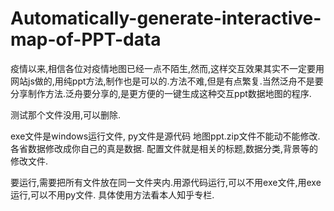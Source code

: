 # Automatically-generate-interactive-map-of-PPT-data
疫情以来,相信各位对疫情地图已经一点不陌生,然而,这样交互效果其实不一定要用网站js做的,用纯ppt方法,制作也是可以的.方法不难,但是有点繁复.当然泛舟不是要分享制作方法.泛舟要分享的,是更方便的一键生成这种交互ppt数据地图的程序.

测试那个文件没用,可以删除.

exe文件是windows运行文件,
py文件是源代码
地图ppt.zip文件不能动不能修改.
各省数据修改成你自己的真是数据.
配置文件就是相关的标题,数据分类,背景等的修改文件.

要运行,需要把所有文件放在同一文件夹内.用源代码运行,可以不用exe文件,用exe运行,可以不用py文件.
具体使用方法看本人知乎专栏.


